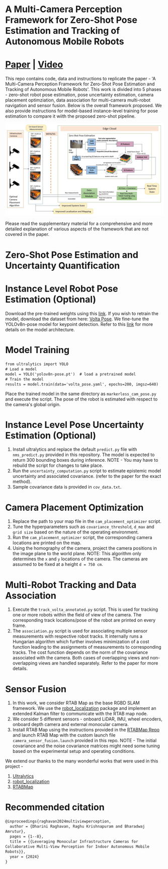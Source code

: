 # A Multi-Camera Perception Framework for Zero-Shot Pose Estimation and Tracking of Autonomous Mobile Robots
# [Paper](https://drive.google.com/file/d/1QNR3rqcUCgoFsgf7qkK5IoRGjACY71ll/view?usp=sharing) | [Video](https://drive.google.com/file/d/1Wf-Vssxf6LgiQLftj3QVA6msW8QQP0EW/view?usp=sharing)
This repo contains code, data and instructions to replicate the paper - 'A Multi-Camera Perception Framework for Zero-Shot Pose Estimation and Tracking of Autonomous Mobile Robots'. This work is divided into 5 phases - zero-shot robot pose estimation, pose uncertainty estimation, camera placement optimziation, data association for multi-camera multi-robot navigation and sensor fusion. Below is the overall framework proposed. We also provide instructions for model-based instance-level training for pose estimation to compare it wiith the proposed zero-shot pipeline.

![alt text](https://github.com/rdharini2001/Multi-View-Perception/blob/main/ZeroPoseFramework.JPG)

Please read the supplementary material for a comprehensive and more detailed explanation of various aspects of the framework that are not covered in the paper.

# Zero-Shot Pose Estimation and Uncertainty Quantification


# Instance Level Robot Pose Estimation (Optional)
Download the pre-trained weights using this [link](https://drive.google.com/file/d/1scYfZa8a6hECXPae7nkQLXC1lbxKabC0/view?usp=sharing). If you wish to retrain the model, download the dataset from here: [Volta Pose](https://drive.google.com/drive/folders/1uBcb-0tSmQp2Nw9Y9dzLTH_DdySIXnbV?usp=sharing). We fine-tune the YOLOv8n-pose model for keypoint detection. Refer to this [link](https://github.com/ultralytics/ultralytics/blob/4ac93d82faf3324d18a233090445e83cfac62ce2/ultralytics/nn/modules/head.py) for more details on the model architecture. 

# Model Training
```
from ultralytics import YOLO
# Load a model
model = YOLO('yolov8n-pose.pt')  # load a pretrained model
# Train the model
results = model.train(data='volta_pose.yaml', epochs=200, imgsz=640)
```
Place the trained model in the same directory as ```markerless_cam_pose.py``` and execute the script. The pose of the robot is estimated with respect to the camera's global origin.

# Instance Level Pose Uncertainty Estimation (Optional)
1. Install ultralytics and replace the default ```predict.py``` file with ```nms_predict.py``` provided in this repository. The model is expected to return 300 bounding boxes during inference. NOTE - You may have to rebuild the script for changes to take place.
2. Run the ```uncertainty_computation.py``` script to estimate epistemic model uncertainty and associated covariance. (refer to the paper for the exact method).
3. Sample covariance data is provided in ```cov_data.txt```.

# Camera Placement Optimization
1. Replace the path to your map file in the ```cam_placement_optimizer``` script.
2. Tune the hyperparameters such as ```covariance_threshold```, ```d_max``` and ```grid size``` based on the nature of the operating environment.
3. Run the ```cam_placement_optimizer``` script, the corresponding camera locations are printed on the map.
4. Using the homography of the camera, project the camera positions in the image plane to the world plane.
NOTE: This algorithm only determines the ```x``` and ```y``` locations of the camera. The cameras are assumed to be fixed at a height ```d = 750 cm```.

# Multi-Robot Tracking and Data Association 
1. Execute the ```track_volta_annotated.py``` script. This is used for tracking one or more robots within the field of view of the camera. The corresponding track locations/pose of the robot are printed on every frame.
2. The ```association.py``` script is used for associating multiple sensor measurements with respective robot tracks. It internally runs a Hungarian algorithm which further involves minimization of a cost function leading to the assignments of measurements to corresponding tracks. The cost function depends on the norm of the covariance associated with the camera. Both cases of overlapping views and non-overlapping views are handled separately. Refer to the paper for more details.

# Sensor Fusion
1. In this work, we consider RTAB Map as the base RGBD SLAM framework. We use the [robot_localization](https://github.com/cra-ros-pkg/robot_localization) package and implement an extended Kalman filter to communicate with the RTAB map node.
2. We consider 5 different sensors - onboard LiDAR, IMU, wheel encoders, onboard depth camera and external monocular camera.
3. Install RTAB Map using the instructions provided in the [RTABMap Repo](https://github.com/introlab/rtabmap) and launch RTAB Map with the custom launch file ```camera_sensor_fusion.launch``` provided in this repo. NOTE - The initial covariance and the noise covariance matrices might need some tuning based on the experimental setup and operating conditions.

We extend our thanks to the many wonderful works that were used in this project - 
1. [Ultralytics](https://github.com/ultralytics)
2. [robot_localization](https://github.com/cra-ros-pkg/robot_localization)
3. [RTABMap](https://github.com/introlab/rtabmap)

# Recommended citation
```
@inproceedings{raghavan2024multiviewperception,
  author = {Dharini Raghavan, Raghu Krishnapuram and Bharadwaj Amrutur},
  pages = {1--8},
  title = {{Leveraging Monocular Infrastructure Cameras for Collaborative Multi-View Perception for Indoor Autonomous Mobile Robots}},
  year = {2024}
}
```
